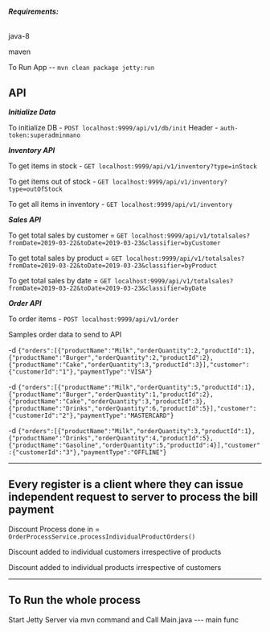 ###### **Requirements:**

java-8

maven

To Run App -- `mvn clean package jetty:run`

API
---

**_Initialize Data_**

To initialize DB - `POST localhost:9999/api/v1/db/init`
Header - `auth-token:superadminmano`

**_Inventory API_**

To get items in stock - `GET localhost:9999/api/v1/inventory?type=inStock`

To get items out of stock - `GET localhost:9999/api/v1/inventory?type=outOfStock`

To get all items in inventory - `GET localhost:9999/api/v1/inventory`

_**Sales API**_

To get total sales by customer = `GET localhost:9999/api/v1/totalsales?fromDate=2019-03-22&toDate=2019-03-23&classifier=byCustomer`

To get total sales by product = `GET localhost:9999/api/v1/totalsales?fromDate=2019-03-22&toDate=2019-03-23&classifier=byProduct`

To get total sales by date = `GET localhost:9999/api/v1/totalsales?fromDate=2019-03-22&toDate=2019-03-23&classifier=byDate`

_**Order API**_

To order items - `POST localhost:9999/api/v1/order`

Samples order data to send to API

-d `{"orders":[{"productName":"Milk","orderQuantity":2,"productId":1},{"productName":"Burger","orderQuantity":2,"productId":2},{"productName":"Cake","orderQuantity":3,"productId":3}],"customer":{"customerId":"1"},"paymentType":"VISA"}`

-d `{"orders":[{"productName":"Milk","orderQuantity":5,"productId":1},{"productName":"Burger","orderQuantity":1,"productId":2},{"productName":"Cake","orderQuantity":3,"productId":3},{"productName":"Drinks","orderQuantity":6,"productId":5}],"customer":{"customerId":"2"},"paymentType":"MASTERCARD"}`

-d `{"orders":[{"productName":"Milk","orderQuantity":3,"productId":1},{"productName":"Drinks","orderQuantity":4,"productId":5},{"productName":"Gasoline","orderQuantity":5,"productId":4}],"customer":{"customerId":"3"},"paymentType":"OFFLINE"}`

-----
Every register is a client where they can issue independent request to server to process the bill payment
-----
Discount Process done in = `OrderProcessService.processIndividualProductOrders()`

Discount added to individual customers irrespective of products

Discount added to individual products irrespective of customers


--------
To Run the whole process 
--------
Start Jetty Server via mvn command and Call Main.java --- main func
